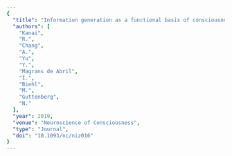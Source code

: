 ```yaml
---
{
  "title": "Information generation as a functional basis of consciousness",
  "authors": [
    "Kanai",
    "R.",
    "Chang",
    "A.",
    "Yu",
    "Y.",
    "Magrans de Abril",
    "I.",
    "Biehl",
    "M.",
    "Guttenberg",
    "N."
  ],
  "year": 2019,
  "venue": "Neuroscience of Consciousness",
  "type": "Journal",
  "doi": "10.1093/nc/niz016"
}
---
```

